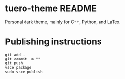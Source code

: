 # tuero-theme README
Personal dark theme, mainly for C++, Python, and LaTex.

# Publishing instructions
```
git add .
git commit -m ""
git push
vsce package
sudo vsce publish
```